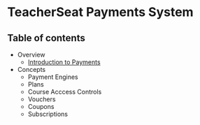# TeacherSeat Payments System 

## Table of contents 

- Overview
  - [Introduction to Payments](/overview/introduction.md)
- Concepts
  - Payment Engines
  - Plans
  - Course Acccess Controls  
  - Vouchers
  - Coupons
  - Subscriptions
